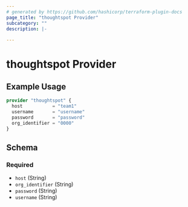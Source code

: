 ```yaml
---
# generated by https://github.com/hashicorp/terraform-plugin-docs
page_title: "thoughtspot Provider"
subcategory: ""
description: |-
  
---
```


# thoughtspot Provider



## Example Usage

```terraform
provider "thoughtspot" {
  host           = "team1"
  username       = "username"
  password       = "password"
  org_identifier = "0000"
}
```

<!-- schema generated by tfplugindocs -->
## Schema

### Required

- `host` (String)
- `org_identifier` (String)
- `password` (String)
- `username` (String)
